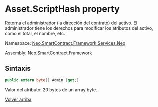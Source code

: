 # Asset.ScriptHash property

Retorna el administrador (la dirección del contrato) del activo. El administrador tiene los derechos para modificar los atributos del activo, como el total, el nombre, etc.

Namespace: [Neo.SmartContract.Framework.Services.Neo](../../AntShares.md)

Assembly: Neo.SmartContract.Framework

## Sintaxis

```c#
public extern byte[] Admin {get;}
```
Valor del atributo: 20 bytes de un array byte.



[Volver arriba](../Asset.md)
